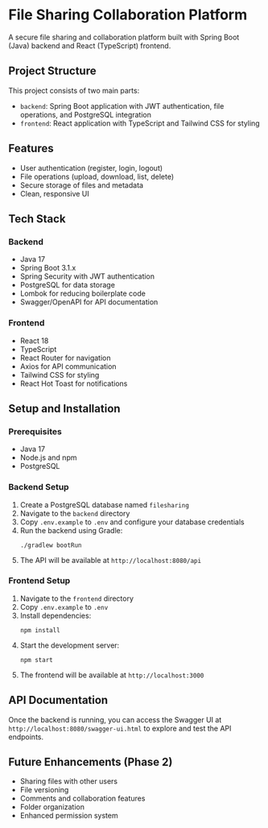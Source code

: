 # File Sharing Collaboration Platform

A secure file sharing and collaboration platform built with Spring Boot (Java) backend and React (TypeScript) frontend.

## Project Structure

This project consists of two main parts:
- `backend`: Spring Boot application with JWT authentication, file operations, and PostgreSQL integration
- `frontend`: React application with TypeScript and Tailwind CSS for styling

## Features

- User authentication (register, login, logout)
- File operations (upload, download, list, delete)
- Secure storage of files and metadata
- Clean, responsive UI

## Tech Stack

### Backend
- Java 17
- Spring Boot 3.1.x
- Spring Security with JWT authentication
- PostgreSQL for data storage
- Lombok for reducing boilerplate code
- Swagger/OpenAPI for API documentation

### Frontend
- React 18
- TypeScript
- React Router for navigation
- Axios for API communication
- Tailwind CSS for styling
- React Hot Toast for notifications

## Setup and Installation

### Prerequisites
- Java 17
- Node.js and npm
- PostgreSQL

### Backend Setup
1. Create a PostgreSQL database named `filesharing`
2. Navigate to the `backend` directory
3. Copy `.env.example` to `.env` and configure your database credentials
4. Run the backend using Gradle:
   ```
   ./gradlew bootRun
   ```
5. The API will be available at `http://localhost:8080/api`

### Frontend Setup
1. Navigate to the `frontend` directory
2. Copy `.env.example` to `.env`
3. Install dependencies:
   ```
   npm install
   ```
4. Start the development server:
   ```
   npm start
   ```
5. The frontend will be available at `http://localhost:3000`

## API Documentation

Once the backend is running, you can access the Swagger UI at `http://localhost:8080/swagger-ui.html` to explore and test the API endpoints.

## Future Enhancements (Phase 2)

- Sharing files with other users
- File versioning
- Comments and collaboration features
- Folder organization
- Enhanced permission system 